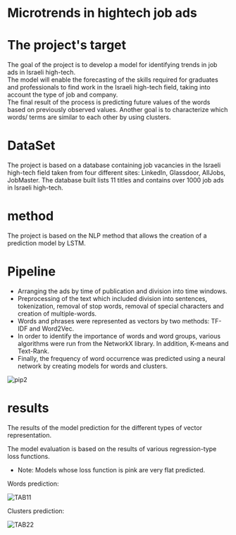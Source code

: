 # Microtrends in hightech job ads 

# The project's target

The goal of the project is to develop a model for identifying trends in job ads in Israeli high-tech.   
The model will enable the forecasting of the skills required for graduates and professionals to find work in the Israeli high-tech field, 
taking into account the type of job and company.                         
The final result of the process is predicting future values of the words based on previously observed values. 
Another goal is to characterize which words/ terms are similar to each other by using clusters.

# DataSet

The project is based on a database containing job vacancies in the Israeli high-tech field taken from 
four different sites: LinkedIn, Glassdoor, AllJobs, JobMaster. 
The database built lists 11 titles and contains over 1000 job ads in Israeli high-tech. 

# method
The project is based on the NLP method that allows the creation of a prediction model by LSTM.

# Pipeline 
* Arranging the ads by time of publication and division into time windows.  
* Preprocessing of the text which included division into sentences, tokenization, removal of stop words, removal of special characters and creation of multiple-words.                                 
* Words and phrases were represented as vectors by two methods: TF-IDF and Word2Vec.                
* In order to identify the importance  of words and word groups, various algorithms were run from the NetworkX library. In addition, K-means and Text-Rank.   
* Finally, the frequency of word occurrence was predicted using a neural network by creating models for words and clusters.

![pip2](https://user-images.githubusercontent.com/63209732/123264051-52c19000-d502-11eb-8171-0cd836c9170d.png)

# results
The results of the model prediction for the different types of vector representation.

The model evaluation is based on the results of various regression-type loss functions.

* Note: Models whose loss function is pink are very flat predicted.

Words prediction:

![TAB11](https://user-images.githubusercontent.com/63209732/123255952-13427600-d4f9-11eb-8692-7fa6b77f2ba1.png)

Clusters prediction:

![TAB22](https://user-images.githubusercontent.com/63209732/123255966-15a4d000-d4f9-11eb-94a1-698cb0ca472b.png)

